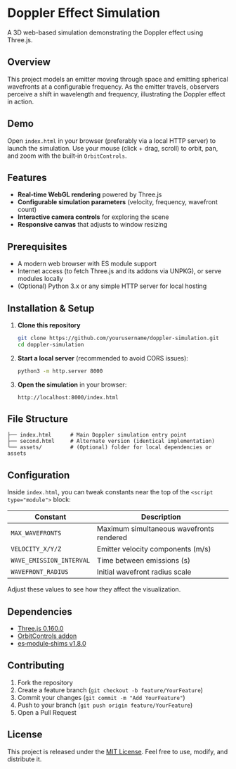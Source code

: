 # Doppler Effect Simulation

A 3D web-based simulation demonstrating the Doppler effect using Three.js.

## Overview

This project models an emitter moving through space and emitting spherical wavefronts at a configurable frequency. As the emitter travels, observers perceive a shift in wavelength and frequency, illustrating the Doppler effect in action.

## Demo

Open `index.html` in your browser (preferably via a local HTTP server) to launch the simulation. Use your mouse (click + drag, scroll) to orbit, pan, and zoom with the built‑in `OrbitControls`.

## Features

* **Real‑time WebGL rendering** powered by Three.js
* **Configurable simulation parameters** (velocity, frequency, wavefront count)
* **Interactive camera controls** for exploring the scene
* **Responsive canvas** that adjusts to window resizing

## Prerequisites

* A modern web browser with ES module support
* Internet access (to fetch Three.js and its addons via UNPKG), or serve modules locally
* (Optional) Python 3.x or any simple HTTP server for local hosting

## Installation & Setup

1. **Clone this repository**

   ```bash
   git clone https://github.com/yourusername/doppler-simulation.git
   cd doppler-simulation
   ```

2. **Start a local server** (recommended to avoid CORS issues):

   ```bash
   python3 -m http.server 8000
   ```

3. **Open the simulation** in your browser:

   ```
   http://localhost:8000/index.html
   ```

## File Structure

```
├── index.html      # Main Doppler simulation entry point
├── second.html     # Alternate version (identical implementation)
└── assets/         # (Optional) folder for local dependencies or assets
```

## Configuration

Inside `index.html`, you can tweak constants near the top of the `<script type="module">` block:

| Constant                 | Description                              |
| ------------------------ | ---------------------------------------- |
| `MAX_WAVEFRONTS`         | Maximum simultaneous wavefronts rendered |
| `VELOCITY_X/Y/Z`         | Emitter velocity components (m/s)        |
| `WAVE_EMISSION_INTERVAL` | Time between emissions (s)               |
| `WAVEFRONT_RADIUS`       | Initial wavefront radius scale           |

Adjust these values to see how they affect the visualization.

## Dependencies

* [Three.js 0.160.0](https://unpkg.com/three@0.160.0/build/three.module.js)
* [OrbitControls addon](https://unpkg.com/three@0.160.0/examples/jsm/controls/OrbitControls.js)
* [es‑module‑shims v1.8.0](https://unpkg.com/es-module-shims@1.8.0/dist/es-module-shims.js)

## Contributing

1. Fork the repository
2. Create a feature branch (`git checkout -b feature/YourFeature`)
3. Commit your changes (`git commit -m "Add YourFeature"`)
4. Push to your branch (`git push origin feature/YourFeature`)
5. Open a Pull Request

## License

This project is released under the [MIT License](LICENSE). Feel free to use, modify, and distribute it.
